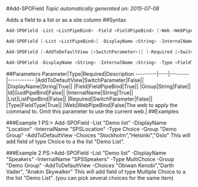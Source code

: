 #Add-SPOField
*Topic automatically generated on: 2015-07-08*

Adds a field to a list or as a site column
##Syntax
```powershell
Add-SPOField -List <ListPipeBind> -Field <FieldPipeBind> [-Web <WebPipeBind>]
```


```powershell
Add-SPOField [-List <ListPipeBind>] -DisplayName <String> -InternalName <String> -Type <FieldType> [-Id <GuidPipeBind>] [-AddToDefaultView [<SwitchParameter>]] [-Required [<SwitchParameter>]] [-Group <String>] [-Web <WebPipeBind>]
```


```powershell
Add-SPOField [-AddToDefaultView [<SwitchParameter>]] [-Required [<SwitchParameter>]] [-Group <String>] [-Web <WebPipeBind>]
```


```powershell
Add-SPOField -DisplayName <String> -InternalName <String> -Type <FieldType> [-Id <GuidPipeBind>] [-Web <WebPipeBind>]
```


##Parameters
Parameter|Type|Required|Description
---------|----|--------|-----------
|AddToDefaultView|SwitchParameter|False||
|DisplayName|String|True||
|Field|FieldPipeBind|True||
|Group|String|False||
|Id|GuidPipeBind|False||
|InternalName|String|True||
|List|ListPipeBind|False||
|Required|SwitchParameter|False||
|Type|FieldType|True||
|Web|WebPipeBind|False|The web to apply the command to. Omit this parameter to use the current web.|
##Examples

###Example 1
    PS:> Add-SPOField -List "Demo list" -DisplayName "Location" -InternalName "SPSLocation" -Type Choice -Group "Demo Group" -AddToDefaultView -Choices "Stockholm","Helsinki","Oslo"
This will add field of type Choice to a the list "Demo List".

###Example 2
    PS:>Add-SPOField -List "Demo list" -DisplayName "Speakers" -InternalName "SPSSpeakers" -Type MultiChoice -Group "Demo Group" -AddToDefaultView -Choices "Obiwan Kenobi","Darth Vader", "Anakin Skywalker"
This will add field of type Multiple Choice to a the list "Demo List". (you can pick several choices for the same item)
<!-- Ref: 833CACC5DE9E18826C5C0C54EB9AB9F7 -->